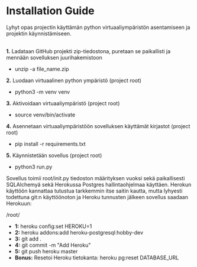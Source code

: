 # Installation Guide

Lyhyt opas projectin käyttämän python virtuaaliympäristön asentamiseen ja projektin käynnistämiseen.
<br/><br/>

**1.** Ladataan GitHub projekti zip-tiedostona, puretaan se paikallisti ja mennään sovelluksen juurihakemistoon
  * unzip -a file_name.zip
  
**2.** Luodaan virtuaalinen python ympäristö (project root)
  * python3 -m venv venv
  
**3.** Aktivoidaan virtuaaliympäristö (project root)
  * source venv/bin/activate
  
**4.** Asennetaan virtuaaliympäristöön sovelluksen käyttämät kirjastot (project root)
  * pip install -r requirements.txt
 
**5.** Käynnistetään sovellus (project root)
  * python3 run.py
  
 Sovellus toimii root/init.py tiedoston määrityksen vuoksi sekä paikallisesti SQLAlchemyä sekä Herokussa Postgres hallintaohjelmaa käyttäen. Herokun käyttöön kannattaa tutustua tarkkemmin itse saitin kautta, mutta lyhyesti todettuna git:n käyttöönoton ja Heroku tunnusten jälkeen sovellus saadaan Herokuun:
 
 /root/
 
 * **1:** heroku config:set HEROKU=1
 * **2:** heroku addons:add heroku-postgresql:hobby-dev
 * **3:** git add .
 * **4:** git commit -m "Add Heroku"
 * **5:** git push heroku master
 * **Bonus:** Resetoi Heroku tietokanta: heroku pg:reset DATABASE_URL
